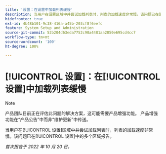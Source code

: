 ```yaml
---
title: '设置：在设置中加载列表缓慢'
description: 当用户在设置区域中并尝试加载列表时，列表的加载速度非常慢。该问题已在设置中的多个区域报告。
hidefromtoc: true
exl-id: 4b48b101-9c38-416a-a45b-203cf8f6eefc
feature: System Setup and Administration
source-git-commit: 52b204d63eda7752c90a4481aa2050e695cd4cc7
workflow-type: tm+mt
source-wordcount: '100'
ht-degree: 100%

---
```


# [!UICONTROL 设置]：在[!UICONTROL 设置]中加载列表缓慢

<!--Converted to story-->

>[!NOTE]
>
>产品团队目前正在评估此问题的解决方案，这可能需要产品增强功能。 产品增强功能在“产品公告”中而非“维护更新”中传送。

当用户在[!UICONTROL 设置]区域中并尝试加载列表时，列表的加载速度非常慢。该问题已在[!UICONTROL 设置]中的多个区域报告。

_首次报告于 2022 年 10 月 20 日。_
